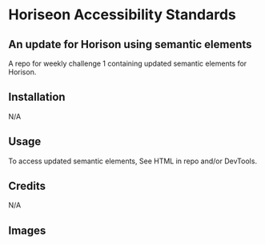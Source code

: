 # Horiseon Accessibility Standards
## An update for Horison using semantic elements

A repo for weekly challenge 1 containing updated semantic elements for Horison.

## Installation
N/A

## Usage
To access updated semantic elements, See HTML in repo and/or DevTools.

## Credits
N/A

## Images



